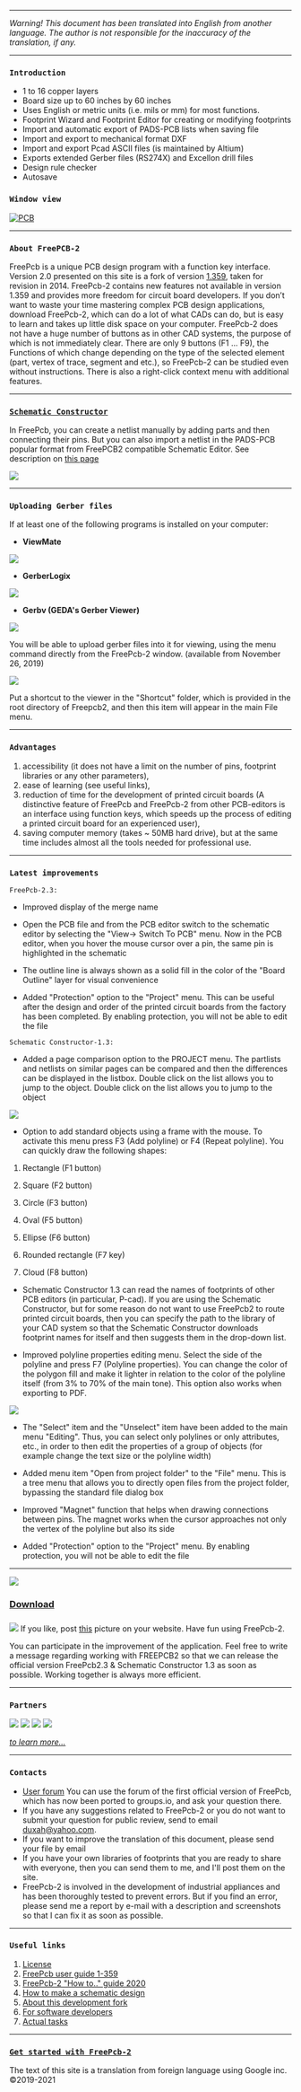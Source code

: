 <link rel="shortcut icon" type="image/png" href="https://github.com/Duxah/FreePCB-2/blob/master/pictures/favicon.png?raw=true">

***

_Warning! This document has been translated into English from another language. The author is not responsible for the inaccuracy of the translation, if any._

***

### `Introduction`

* 1 to 16 copper layers
* Board size up to 60 inches by 60 inches
* Uses English or metric units (i.e. mils or mm) for most functions.
* Footprint Wizard and Footprint Editor for creating or modifying footprints
* Import and automatic export of PADS-PCB lists when saving file
* Import and export to mechanical format DXF
* Import and export Pcad ASCII files (is maintained by Altium)
* Exports extended Gerber files (RS274X) and Excellon drill files
* Design rule checker
* Autosave

### `Window view`

[![PCB](/pictures/img2.png)](https://freepcb.dev)

***
### `About FreePCB-2`

FreePcb is a unique PCB design program with a function key interface. Version 2.0 presented on this site is a fork of version [1.359](http://freepcb.com), taken for revision in 2014. FreePcb-2 contains new features not available in version 1.359 and provides more freedom for circuit board developers. If you don’t want to waste your time mastering complex PCB design applications, download FreePcb-2, which can do a lot of what CADs can do, but is easy to learn and takes up little disk space on your computer. FreePcb-2 does not have a huge number of buttons as in other CAD systems, the purpose of which is not immediately clear. There are only 9 buttons (F1 ... F9), the Functions of which change depending on the type of the selected element (part, vertex of trace, segment and etc.), so FreePcb-2 can be studied even without instructions. There is also a right-click context menu with additional features. 

***
### [`Schematic Constructor`](https://freepcb.dev/ECDS.html)

In FreePcb, you can create a netlist manually by adding parts and then connecting their pins. But you can also import a netlist in the PADS-PCB popular format from FreePCB2 compatible Schematic Editor. See description on [this page](https://freepcb.dev/ECDS.html)

![](pictures/ECDS.gif)

***
### `Uploading Gerber files`

If at least one of the following programs is installed on your computer:

* **ViewMate** 

[![](pictures/pentalogix_logo.jpg)](https://www.pentalogix.com/)

* **GerberLogix** 

[![](pictures/EasyLogix.png)](https://www.easylogix.de/) 

* **Gerbv (GEDA's Gerber Viewer)**

[![](pictures/gerbv_250x60.png)](http://gerbv.geda-project.org/)

You will be able to upload gerber files into it for viewing, using the menu command directly from the FreePcb-2 window. (available from November 26, 2019)

![](pictures/gerbv.png)

Put a shortcut to the viewer in the "Shortcut" folder, which is provided in the root directory of Freepcb2, and then this item will appear in the main File menu.

***
### `Advantages`
1. accessibility (it does not have a limit on the number of pins, footprint libraries or any other parameters),
2. ease of learning (see useful links),
3. reduction of time for the development of printed circuit boards (A distinctive feature of FreePcb and FreePcb-2 from other PCB-editors is an interface using function keys, which speeds up the process of editing a printed circuit board for an experienced user),
4. saving computer memory (takes ~ 50MB hard drive),
but at the same time includes almost all the tools needed for professional use. 

***
### `Latest improvements`

`FreePcb-2.3:`

* Improved display of the merge name

* Open the PCB file and from the PCB editor switch to the schematic editor by selecting the "View-> Switch To PCB" menu. Now in the PCB editor, when you hover the mouse cursor over a pin, the same pin is highlighted in the schematic 

* The outline line is always shown as a solid fill in the color of the "Board Outline" layer for visual convenience

* Added "Protection" option to the "Project" menu. This can be useful after the design and order of the printed circuit boards from the factory has been completed. By enabling protection, you will not be able to edit the file 

`Schematic Constructor-1.3:`

* Added a page comparison option to the PROJECT menu. The partlists and netlists on similar pages can be compared and then the differences can be displayed in the listbox. Double click on the list allows you to jump to the object. Double click on the list allows you to jump to the object

![](pictures/presentation_1.png)

* Option to add standard objects using a frame with the mouse. To activate this menu press F3 (Add polyline) or F4 (Repeat polyline). You can quickly draw the following shapes:

1) Rectangle (F1 button)

2) Square (F2 button)

3) Circle (F3 button)

4) Oval (F5 button)

5) Ellipse (F6 button)

6) Rounded rectangle (F7 key)

7) Cloud (F8 button)

* Schematic Constructor 1.3 can read the names of footprints of other PCB editors (in particular, P-cad). If you are using the Schematic Constructor, but for some reason do not want to use FreePcb2 to route printed circuit boards, then you can specify the path to the library of your CAD system so that the Schematic Constructor downloads footprint names for itself and then suggests them in the drop-down list.

* Improved polyline properties editing menu. Select the side of the polyline and press F7 (Polyline properties). You can change the color of the polygon fill and make it lighter in relation to the color of the polyline itself (from 3% to 70% of the main tone). This option also works when exporting to PDF.

![](pictures/presentation_2.png)

* The "Select" item and the "Unselect" item have been added to the main menu "Editing". Thus, you can select only polylines or only attributes, etc., in order to then edit the properties of a group of objects (for example change the text size or the polyline width)

* Added menu item "Open from project folder" to the "File" menu. This is a tree menu that allows you to directly open files from the project folder, bypassing the standard file dialog box 

* Improved "Magnet" function that helps when drawing connections between pins. The magnet works when the cursor approaches not only the vertex of the polyline but also its side

* Added "Protection" option to the "Project" menu. By enabling protection, you will not be able to edit the file 

***

![](https://raw.githubusercontent.com/Duxah/FreePCB/master/pictures/cloud-down.png) 

### [Download](Download.md)
### [](unavailable.md)


![](https://raw.githubusercontent.com/Duxah/FreePCB/master/pictures/По%20рукам.png) If you like, post [this](pictures/logo.png) picture on your website. Have fun using FreePcb-2.

You can participate in the improvement of the application. Feel free to write a message regarding working with FREEPCB2 so that we can release the official version FreePcb2.3 & Schematic Constructor 1.3 as soon as possible. Working together is always more efficient.

***
### `Partners`

[![](pictures/LLC_IP.png)](https://interpribor.com) 
[]([![](pictures/LOCARUS_LOGO.png)](https://locarus.ru) )
[![](pictures/jlcpcb.png)](https://jlcpcb.com) 
[]([![](pictures/pselectro.png)](http://www.pselectro.ru) )
[![](pictures/arius.png)](https://www.arius.com) 
[]([![](pictures/bittele.png)](https://www.7pcb.com) )
[![](pictures/zofzpcb.png)](https://zofzpcb.com) 

_[to learn more...](partners.md)_

***
### `Contacts`

* [User forum](https://groups.io/g/freepcb) You can use the forum of the first official version of FreePcb, which has now been ported to groups.io, and ask your question there. 
* If you have any suggestions related to FreePcb-2 or you do not want to submit your question for public review, send to email duxah@yahoo.com.
* If you want to improve the translation of this document, please send your file by email
* If you have your own libraries of footprints that you are ready to share with everyone, then you can send them to me, and I'll post them on the site.
* FreePcb-2 is involved in the development of industrial appliances and has been thoroughly tested to prevent errors. But if you find an error, please send me a report by e-mail with a description and screenshots so that I can fix it as soon as possible.

***
### `Useful links`

1. [License](LICENSE)
2. [FreePcb user guide 1-359](https://github.com/Duxah/FreePCB-2/raw/master/FreePcb-2/bin/doc/freepcb_user_guide.pdf)
3. [FreePcb-2 "How to.." guide 2020](/How_to.md)
4. [How to make a schematic design](/How_to_cd.md)
5. [About this development fork](/About_development.md)
6. [For software developers](developers.md)
7. [Actual tasks](tasks.md)

***
### [`Get started with FreePcb-2`](/How_to.md)

The text of this site is a translation from foreign language using Google inc. ©2019-2021

